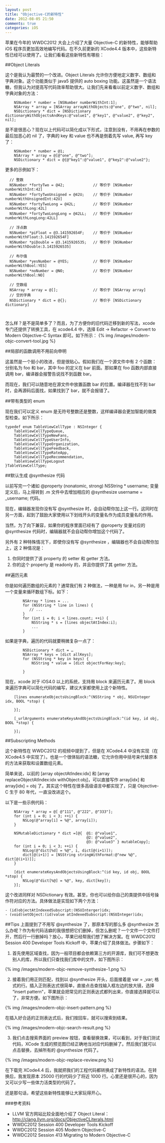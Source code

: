 ```yaml
---
layout: post
title: "Objective-C的新特性"
date: 2012-08-05 21:50
comments: true
categories: iOS
---
```


苹果在今年的 WWDC2012 大会上介绍了大量 Objective-C 的新特性，能够帮助 iOS 程序员更加高效地编写代码。在不久前更新的 XCode4.4 版本中，这些新特性已经可以使用了。让我们看看这些新特性有哪些：

<!-- more -->

##Object Literals

这个是我认为最赞的一个改进。Object Literals 允许你方便地定义数字、数组和字典对象。这个功能类似于 java5 提供的 auto boxing 功能。这虽然是一个语法糖，但我认为对提高写代码效率帮助很大。让我们先来看看以前定义数字、数组和字典对象的方法：

``` objc
    NSNumber * number = [NSNumber numberWithInt:1];
    NSArray * array = [NSArray arrayWithObjects:@"one", @"two", nil];
    NSDictionary * dict = [NSDictionary dictionaryWithObjectsAndKeys:@"value1", @"key1", @"value2", @"key2", nil];
```
是不是很恶心？现在以上代码可以简化成以下形式，注意到没有，不用再在参数的最后加恶心的 nil 了，字典的 key 和 value 也不再是倒着先写 value, 再写 key 了：

``` objc
    NSNumber * number = @1;
    NSArray * array = @[@"one", @"two"];
    NSDictionary * dict = @{@"key1":@"value1", @"key2":@"value2"};
```

更多的示例如下：

``` objc
  // 整数
  NSNumber *fortyTwo = @42;             // 等价于 [NSNumber numberWithInt:42]
  NSNumber *fortyTwoUnsigned = @42U;    // 等价于 [NSNumber numberWithUnsignedInt:42U]
  NSNumber *fortyTwoLong = @42L;        // 等价于 [NSNumber numberWithLong:42L]
  NSNumber *fortyTwoLongLong = @42LL;   // 等价于 [NSNumber numberWithLongLong:42LL]

  // 浮点数
  NSNumber *piFloat = @3.141592654F;    // 等价于 [NSNumber numberWithFloat:3.141592654F]
  NSNumber *piDouble = @3.1415926535;   // 等价于 [NSNumber numberWithDouble:3.1415926535]

  // 布尔值
  NSNumber *yesNumber = @YES;           // 等价于 [NSNumber numberWithBool:YES]
  NSNumber *noNumber = @NO;             // 等价于 [NSNumber numberWithBool:NO]

  // 空数组
  NSArray * array = @[];                // 等价于 [NSArray array]
  // 空的字典
  NSDictionary * dict = @{};            // 等价于 [NSDictionary dictionary]



```

怎么样？是不是简单多了？而且，为了方便你的旧代码迁移到新的写法，xcode 专门还提供了转换工具，在 xcode4.4 中，选择 Edit -> Refactor -> Convert to Modern Objective-C Syntax 即可。如下所示：
{% img /images/modern-objc-convert-tool.jpg %}

##局部的函数调用不用前向申明

这虽然是一个挺小的改进，但是很贴心。假如我们在一个源文件中有 2 个函数：分别名为 foo 和 bar，其中 foo 的定义在 bar 前面。那如果在 foo 函数内部直接调用 bar，编译器会报警告说找不到函数 bar。

而现在，我们可以随意地在源文件中放置函数 bar 的位置。编译器在找不到 bar 时，会再源码后面找，如果找到了 bar，就不会报错了。

##带有类型的 enum

现在我们可以定义 enum 是无符号整数还是整数，这样编译器会更加智能的做类型检查。如下所示：

``` objc
typedef enum TableViewCellType : NSInteger {
    TableViewCellTypeQueue,
    TableViewCellTypeNewFans,
    TableViewCellTypeUserInfo,
    TableViewCellTypeOrganization,
    TableViewCellTypeFeedback,
    TableViewCellTypeRateApp,
    TableViewCellTypeRecommendation,
    TableViewCellTypeLogout
}TableViewCellType;
```

##默认生成 @synthesize 代码

以前写完一个诸如 @property (nonatomic, strong) NSString * username; 变量定义后，马上得转到 .m 文件中去增加相应的 @synthesize username = _username; 代码。

现在，编辑器发现你没有写 @synthesize 时，会自动帮你加上这一行。这同时在另一方面，起到了鼓励大家使用以下划线开头的变量名作为成员变量名的作用。

当然，为了向下兼容，如果你的程序里面已经有了 @property 变量对应的 @synthesize 代码时，编辑器就不会自动帮你增加这个代码了。

另外有 2 种特殊情况下，即使你没有写 @synthesize ，编辑器也不会自动帮你加上，这 2 种情况是：

1. 你同时提供了该 property 的 setter 和 getter 方法。
2. 你的这个 property 是 readonly 的，并且你提供了其 getter 方法。

##遍历元素

你是如何遍历数组的元素的？通常我们有 2 种做法，一种是用 for in，另一种是用一个变量来循环数组下标。如下：

``` objc
        NSArray * lines = ...
        for (NSString * line in lines) {
           // ...
        }
        for (int i = 0; i < lines.count; ++i) {
            NSString * s = [lines objectAtIndex:i];
            ...
        }
```

如果是字典，遍历的代码就要稍微复杂一点了：
``` objc
        NSDictionary * dict = …
        NSArray * keys = [dict allKeys];
        for (NSString * key in keys) {
            NSString * value = [dict objectForKey:key];
            
        }
``` 

现在，xcode 对于 iOS4.0 以上的系统，支持用 block 来遍历元素了。用 block 来遍历字典可以简化代码的编写，建议大家都使用上这个新特性。

``` objc
    [lines enumerateObjectsUsingBlock:^(NSString * obj, NSUInteger idx, BOOL *stop) {
            
    }];

    [_urlArguments enumerateKeysAndObjectsUsingBlock:^(id key, id obj, BOOL *stop) {

    }];
```

##Subscripting Methods

这个新特性在 WWDC2012 的视频中提到了，但是在 XCode4.4 中没有实现（在 XCode4.5 中实现了）。也是一个很体贴的语法糖，它允许你用中括号来代替原本的方法来获取和设置数组元素。

简单来说，以前的 [array objectAtIndex:idx] 和 [array replaceObjectAtIndex:idx withObject:obj]，可以直接写作 array[idx] 和 array[idx] = obj 了。其实这个特性在很多高级语言中都实现了，只是 Objective-C 生于 80 年代，一直没改进这个。

以下是一些示例代码：
``` objc
    NSArray * array = @[ @"111", @"222", @"333"];
    for (int i = 0; i < 3; ++i) {
        NSLog(@"array[i] = %@", array[i]);
    }
    
    NSMutableDictionary * dict =[@{  @1: @"value1",
                                     @2: @"value2",
                                     @3: @"value3" } mutableCopy];
    for (int i = 0; i < 3; ++i) {
        NSLog(@"dict[%d] = %@", i, dict[@(i+1)]);
        dict[@(i+1)] = [NSString stringWithFormat:@"new %@", dict[@(i+1)]];
    }
    
    [dict enumerateKeysAndObjectsUsingBlock:^(id key, id obj, BOOL *stop) {
        NSLog(@"dict[%@] = %@", key, dict[key]);
    }];
```

这个改进同样对 NSDictionary 有效。甚至，你也可以给你自己的类提供中括号操作符对应的方法。具体做法是实现如下两个方法：

``` objc
- (id)objectAtIndexedSubscript:(NSUInterger)idx;
- (void)setObject:(id)value atIndexedSubscript:(NSUInteger)idx;
```

##Tips
上面提到了不用写 @synthesize 了，那原本写的那么多 @synthesize 怎么办呢？作为有代码洁癖的我很想把它们删掉，但怎么删呢？一个文件一个文件打开，然后行一行删掉吗？放心，苹果已经帮我们想了解决方案。在 WWDC2012 Session 400 Developer Tools Kickoff 中，苹果介绍了具体做法。步骤如下：

1. 首先使用区域查找，因为一般项目都会依赖第三方的开源库，我们可不想更改别人的库，所以我们只查找我们库中的文件，如下图所示：

{% img /images/modern-objc-remove-synthesize-1.png %}

2. 接着我们用正则匹配，找到以 @synthesize 开头，后面接着是 var = _var; 格式的行。插入正则表达式很简单，直接点击查找输入框左边的放大镜，选择 “insert pattern"，苹果就会把常见的正则表达式都列出来，你直接选择就可以了，非常方便。如下图所示：

{% img /images/modern-objc-insert-pattern.png %}

在插入好合适的正则表达式后，我们按回车，就可以搜索到结果。

{% img /images/modern-objc-search-result.png %}

3. 我们点击搜索界面的 preview 按钮，查看替换效果，可以看到，对于我们测试代码，XCode 生成的预览图已经正确地当对应代码删掉了。然后我们就可以点击替换，去掉所有的 @synthesize 代码了。

{% img /images/modern-objc-replace-review.png %}


在下载完 XCode4.4 后，我就把我们的工程代码都转换成了新特性的语法。在转换后，我发现原本 25000 行的代码少了将近 1000 行。心里还是很开心的，因为又可以少写一些体力活类型的代码了。

还是那句话，希望这些新特性能够让大家玩得开心。

###参考资料
 * LLVM 官方网站比较全面地介绍了 Object Literal： <http://clang.llvm.org/docs/ObjectiveCLiterals.html>
 * WWDC2012 Session 400 Developer Tools Kickoff
 * WWDC2012 Session 405 Modern Objective-C 
 * WWDC2012 Session 413 Migrating to Modern Objective-C

